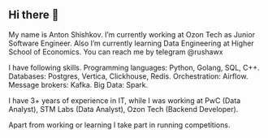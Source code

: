 ## Hi there 👋

My name is Anton Shishkov. I’m currently working at Ozon Tech as Junior Software Engineer. Also I’m currently learning Data Engineering at Higher School of Economics. You can reach me by telegram @rushawx

I have following skills. Programming languages: Python, Golang, SQL, C++. Databases: Postgres, Vertica, Clickhouse, Redis. Orchestration: Airflow. Message brokers: Kafka. Big Data: Spark.

I have 3+ years of experience in IT, while I was working at PwC (Data Analyst), STM Labs (Data Analyst), Ozon Tech (Backend Developer).

Apart from working or learning I take part in running competitions.
